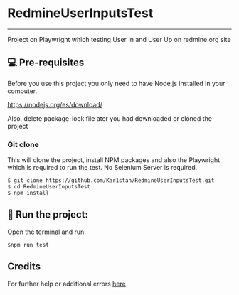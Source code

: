 # RedmineUserInputsTest
***
Project on Playwright which testing User In and User Up on redmine.org site

## 💻 Pre-requisites

Before you use this project you only need to have Node.js installed in your computer.

https://nodejs.org/es/download/

Also, delete package-lock file ater you had downloaded or cloned the project

### Git clone
This will clone the project, install NPM packages and also the Playwright which is required to run the test. No Selenium Server is required.
```
$ git clone https://github.com/Kar1stan/RedmineUserInputsTest.git
$ cd RedmineUserInputsTest
$ npm install
```

## 🚀 Run the project: 
Open the terminal and run: 
```
$npm run test
```

## Credits
For further help or additional errors [here](https://playwright.dev/docs/intro)
